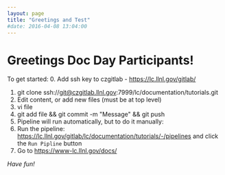 ```yaml
---
layout: page
title: "Greetings and Test"
#date: 2016-04-08 13:04:00
---
```


Greetings Doc Day Participants!
===============================

To get started:
0. Add ssh key to czgitlab - https://lc.llnl.gov/gitlab/
1. git clone ssh://git@czgitlab.llnl.gov:7999/lc/documentation/tutorials.git
2. Edit content, or add new files (must be at top level)
  1. vi file
  2. git add file && git commit -m "Message" && git push
3. Pipeline will run automatically, but to do it manually:
  1. Run the pipeline: https://lc.llnl.gov/gitlab/lc/documentation/tutorials/-/pipelines and click the `Run Pipline` button
4. Go to https://www-lc.llnl.gov/docs/

*Have fun!*
